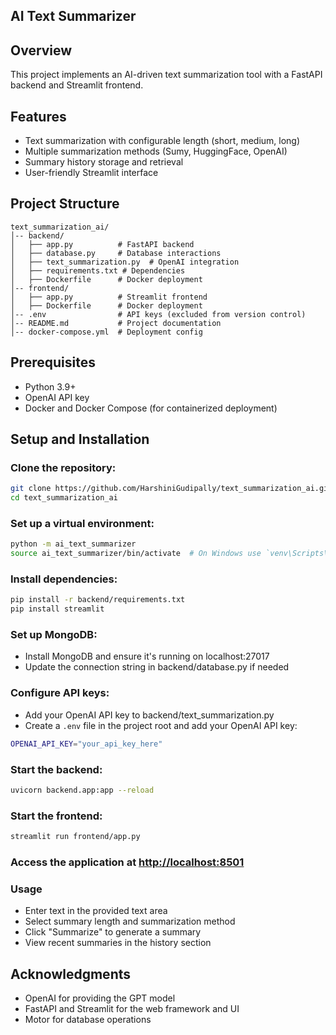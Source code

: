 ## AI Text Summarizer

## Overview
This project implements an AI-driven text summarization tool with a FastAPI backend and Streamlit frontend.


## Features
- Text summarization with configurable length (short, medium, long)
- Multiple summarization methods (Sumy, HuggingFace, OpenAI)
- Summary history storage and retrieval
- User-friendly Streamlit interface

## Project Structure
```
text_summarization_ai/
│-- backend/
│   ├── app.py          # FastAPI backend
│   ├── database.py     # Database interactions
│   ├── text_summarization.py  # OpenAI integration
│   ├── requirements.txt # Dependencies
│   ├── Dockerfile      # Docker deployment
│-- frontend/
│   ├── app.py          # Streamlit frontend
│   ├── Dockerfile      # Docker deployment
│-- .env                # API keys (excluded from version control)
│-- README.md           # Project documentation
│-- docker-compose.yml  # Deployment config
```

## Prerequisites
- Python 3.9+
- OpenAI API key
- Docker and Docker Compose (for containerized deployment)


## Setup and Installation

### Clone the repository:
```sh
git clone https://github.com/HarshiniGudipally/text_summarization_ai.git
cd text_summarization_ai
```

### Set up a virtual environment:
```sh
python -m ai_text_summarizer
source ai_text_summarizer/bin/activate  # On Windows use `venv\Scripts\activate`
```

### Install dependencies:
```sh
pip install -r backend/requirements.txt
pip install streamlit
```

### Set up MongoDB:
- Install MongoDB and ensure it's running on localhost:27017
- Update the connection string in backend/database.py if needed

### Configure API keys:
- Add your OpenAI API key to backend/text_summarization.py
- Create a `.env` file in the project root and add your OpenAI API key:
```sh
OPENAI_API_KEY="your_api_key_here"
```
### Start the backend:
```sh
uvicorn backend.app:app --reload
```

### Start the frontend:
```sh
streamlit run frontend/app.py
```

### Access the application at [http://localhost:8501](http://localhost:8501)

### Usage
- Enter text in the provided text area
- Select summary length and summarization method
- Click "Summarize" to generate a summary
- View recent summaries in the history section

## Acknowledgments
- OpenAI for providing the GPT model
- FastAPI and Streamlit for the web framework and UI
- Motor for database operations
